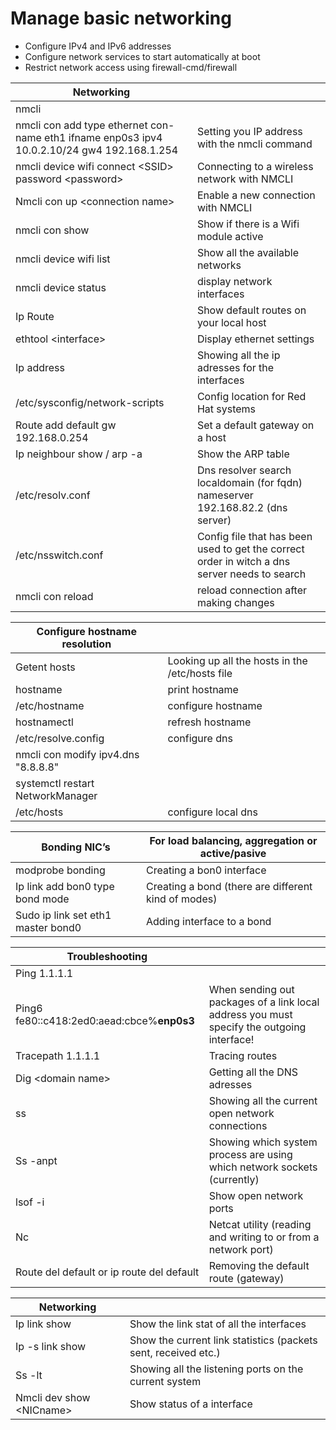 

# Manage basic networking

 - Configure IPv4 and IPv6 addresses
-  Configure network services to start automatically at boot
-  Restrict network access using firewall-cmd/firewall

| **Networking**                                               |                                                         |
|--------------------------------------------------------------|---------------------------------------------------------|
| nmcli                                                        |                                                         |
| nmcli con add type ethernet con-name eth1 ifname enp0s3 ipv4 10.0.2.10/24 gw4 192.168.1.254 | Setting you IP address with the nmcli command                |
| nmcli device wifi connect \<SSID> password \<password>       | Connecting to a wireless network with NMCLI             |
| Nmcli con up \<connection name>                              | Enable a new connection with NMCLI                      |
| nmcli con show                                               | Show if there is a Wifi module active                   |
| nmcli device wifi list                                       | Show all the available networks                         |
| nmcli device status                                          | display network interfaces                              |
| Ip Route                                                     | Show default routes on your local host                  |
| ethtool \<interface>                                         | Display ethernet settings                               |
| Ip address                                                   | Showing all the ip adresses for the interfaces          |
| /etc/sysconfig/network-scripts                               | Config location for Red Hat systems                     |
| Route add default gw 192.168.0.254                           | Set a default gateway on a host                         |
| Ip neighbour show / arp -a                                   | Show the ARP table                                      |
| /etc/resolv.conf                   | Dns resolver   search localdomain (for fqdn) nameserver 192.168.82.2 (dns server) |
| /etc/nsswitch.conf     | Config file that has been used to get the correct order in witch a dns server needs to search |
|nmcli con reload | reload connection after making changes |

| **Configure hostname resolution** |             |
| -------- | ----------- |
| Getent hosts       | Looking up all the hosts in the /etc/hosts file      |
| hostname           |    print hostname             |
| /etc/hostname      |   configure hostname          |
| hostnamectl         |     refresh hostname         |
| /etc/resolve.config      |    configure dns        |
| nmcli con modify <wifi name> ipv4.dns "8.8.8.8" |  |
|systemctl restart NetworkManager|                   |
| /etc/hosts       |   configure local dns      |


| **Bonding NIC’s**                         | For load balancing, aggregation or active/pasive    |
| ----------------------------------------- | --------------------------------------------------- |
| modprobe bonding                          | Creating a bon0 interface                           |
| Ip link add bon0 type bond mode <mode nr> | Creating a bond (there are different kind of modes) |
| Sudo ip link set eth1 master bond0        | Adding interface to a bond                          |



| **Troubleshooting**                          |                                                              |
| -------------------------------------------- | ------------------------------------------------------------ |
| Ping 1.1.1.1                                 |                                                              |
| Ping6 fe80::c418:2ed0:aead:cbce%**enp0s3**   | When sending out packages of a link local address you must specify the outgoing interface! |
| Tracepath 1.1.1.1                            | Tracing routes                                               |
| Dig \<domain name>                           | Getting all the DNS adresses                                 |
| ss                                      | Showing all the current open network connections             |
| Ss -anpt                                    | Showing which system process are using which network sockets (currently) |
| lsof -i                                      | Show open network ports                                      | 
| Nc                                           | Netcat utility (reading and writing to or from a network port) |
| Route del default or ip route del default    | Removing the default route (gateway)                         |

| **Networking**             |                                                              |
| -------------------------- | ------------------------------------------------------------ |
| Ip link show               | Show the link stat of all the interfaces                     |
| Ip -s link show            | Show the current link statistics (packets sent, received etc.) |
| Ss -lt                     | Showing all the listening ports on the current system        |
| Nmcli dev show \<NICname\> | Show status of a interface                                   |


